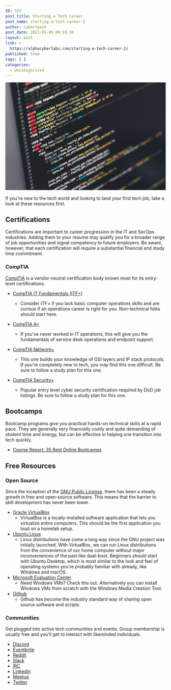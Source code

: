```yaml
---
ID: 322
post_title: Starting a Tech Career
post_name: starting-a-tech-career-2
author: cyberteach
post_date: 2021-01-09 00:18:30
layout: post
link: >
  https://alphacyberlabs.com/starting-a-tech-career-2/
published: true
tags: [ ]
categories:
  - Uncategorized
---
```

![img_01][1]

If you're new to the tech world and looking to land your first tech job, take a look at these resources first.

## Certifications

Certifications are important to career progression in the IT and SecOps industries. Adding them to your resume may qualify you for a broader range of job opportunities and signal competency to future employers. Be aware, however, that each certification will require a substantial financial and study time commitment.

### CompTIA

[CompTIA][2] is a vendor-neutral certification body known most for its entry-level certifications.

*   [CompTIA IT Fundamentals (ITF+)][3]
    
    *   Consider ITF+ if you lack basic computer operations skills and are curious if an operations career is right for you. Non-technical folks should start here.

*   [CompTIA A+][4]
    
    *   If you've never worked in IT operations, this will give you the fundamentals of service desk operations and endpoint support.

*   [CompTIA Network+][5]
    
    *   This one builds your knowledge of OSI layers and IP stack protocols. If you're completely new to tech, you may find this one difficult. Be sure to follow a study plan for this one.

*   [CompTIA Security+][6]
    
    *   Popular entry level cyber security certification required by DoD job listings. Be sure to follow a study plan for this one.

## Bootcamps

Bootcamp programs give you practical hands-on technical skills at a rapid pace. They are generally very financially costly and quite demanding of student time and energy, but can be effective in helping one transition into tech quickly.

*   [Course Report: 35 Best Online Bootcamps][7]

## Free Resources

### Open Source

Since the inception of the [GNU Public License][8], there has been a steady growth in free and open-source software. This means that the barrier to skill development has never been lower.

*   [Oracle VirtualBox][9] 
    *   VirtualBox is a locally-installed software application that lets you virtualize entire computers. This should be the first application you load on a homelab setup.
*   [Ubuntu Linux][10] 
    *   Linux distributions have come a long way since the GNU project was initially launched. With VirtualBox, we can run Linux distributions from the convenience of our home computer without major inconveniences of the past like dual-boot. Beginners should start with Ubuntu Desktop, which is most similar to the look and feel of operating systems you're probably familiar with already, like Windows and macOS.
*   [Microsoft Evaluation Center][11] 
    *   Need Windows VMs? Check this out. Alternatively you can install Windows VMs from scratch with the Windows Media Creation Tool.
*   [Github][12] 
    *   Github has become the industry standard way of sharing open source software and scripts.

### Communities

Get plugged into active tech communities and events. Group membership is usually free and you'll get to interact with likeminded individuals.

*   [Discord][13]
*   [Eventbrite][14]
*   [Reddit][15]
*   [Slack][16]
*   [IRC][17]
*   [LinkedIn][18]
*   [Meetup][19]
*   [Twitter][20]

 [1]: ../../images/code-1839406_640.jpg
 [2]: https://www.comptia.org/home
 [3]: https://www.comptia.org/certifications/it-fundamentals
 [4]: https://www.comptia.org/certifications/a
 [5]: https://www.comptia.org/certifications/network
 [6]: https://www.comptia.org/certifications/security
 [7]: https://www.coursereport.com/best-online-bootcamps
 [8]: https://en.wikipedia.org/wiki/GNU_General_Public_License
 [9]: https://www.virtualbox.org/
 [10]: https://ubuntu.com/
 [11]: https://www.microsoft.com/en-us/evalcenter/
 [12]: https://github.com/
 [13]: https://discordapp.com/
 [14]: https://www.eventbrite.com/
 [15]: https://www.reddit.com/
 [16]: https://slack.com/
 [17]: https://hexchat.github.io/index.html
 [18]: https://www.linkedin.com/
 [19]: https://www.meetup.com/
 [20]: https://twitter.com/home